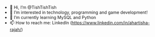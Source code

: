- 👋 Hi, I’m @TishTishTish
- 👀 I’m interested in technology, programming and game development!
- 🌱 I’m currently learning MySQL and Python
- 📫 How to reach me: LinkedIn (https://www.linkedin.com/in/ahartisha-rajah/)

<!---
TishTishTish/TishTishTish is a ✨ special ✨ repository because its `README.md` (this file) appears on your GitHub profile.
You can click the Preview link to take a look at your changes.
--->
